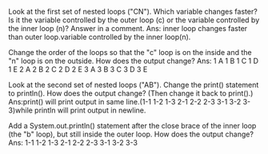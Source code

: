 Look at the first set of nested loops ("CN"). Which variable changes faster? Is it the variable controlled by the outer loop (c) or the variable controlled by the inner loop (n)? Answer in a comment.
Ans: inner loop changes faster than outer loop.variable controlled by the inner loop(n).

Change the order of the loops so that the "c" loop is on the inside and the "n" loop is on the outside. How does the output change?
Ans: 1 A 1 B 1 C 1 D 1 E 2 A 2 B 2 C 2 D 2 E 3 A 3 B 3 C 3 D 3 E

Look at the second set of nested loops ("AB"). Change the print() statement to println(). How does the output change? (Then change it back to print().)
Ans:print() will print output in same line.(1-1 1-2 1-3 2-1 2-2 2-3 3-1 3-2 3-3)while println will print output in newline.

Add a System.out.println() statement after the close brace of the inner loop (the "b" loop), but still inside the outer loop. How does the output change?
Ans:
1-1 1-2 1-3
2-1 2-2 2-3
3-1 3-2 3-3
